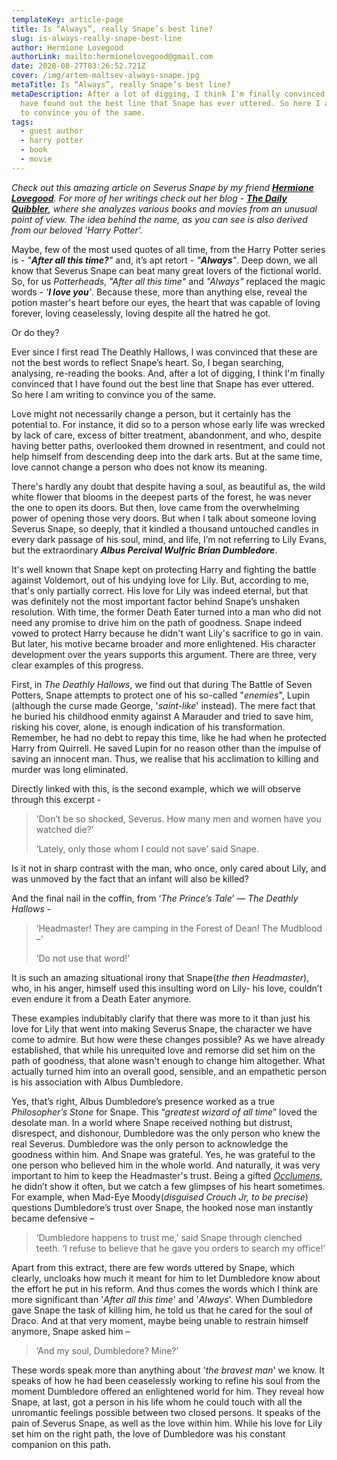 ```yaml
---
templateKey: article-page
title: Is “Always”, really Snape’s best line?
slug: is-always-really-snape-best-line
author: Hermione Lovegood
authorLink: mailto:hermionelovegood@gmail.com
date: 2020-08-27T03:26:52.721Z
cover: /img/artem-maltsev-always-snape.jpg
metaTitle: Is “Always”, really Snape’s best line?
metaDescription: After a lot of digging, I think I'm finally convinced that I
  have found out the best line that Snape has ever uttered. So here I am writing
  to convince you of the same.
tags:
  - guest author
  - harry potter
  - book
  - movie
---
```

_Check out this amazing article on Severus Snape by my friend **[Hermione Lovegood](mailto:hermionelovegood@gmail.com)**. For more of her writings check out her blog - **[The Daily Quibbler](https://dailyquibbler.com)**, where she analyzes various books and movies from an unusual point of view. The idea behind the name, as you can see is also derived from our beloved 'Harry Potter'._

Maybe, few of the most used quotes of all time, from the Harry Potter series is - *"**After all this time?**"* and, it’s apt retort - *"**Always**"*. Deep down, we all know that Severus Snape can beat many great lovers of the fictional world. So, for us *Potterheads*, *"After all this time"* and *"Always"* replaced the magic words - *'**I love you**'*. Because these, more than anything else, reveal the potion master's heart before our eyes, the heart that was capable of loving forever, loving ceaselessly, loving despite all the hatred he got.

Or do they?

Ever since I first read The Deathly Hallows, I was convinced that these are not the best words to reflect Snape’s heart. So, I began searching, analysing, re-reading the books. And, after a lot of digging, I think I'm finally convinced that I have found out the best line that Snape has ever uttered. So here I am writing to convince you of the same.

Love might not necessarily change a person, but it certainly has the potential to. For instance, it did so to a person whose early life was wrecked by lack of care, excess of bitter treatment, abandonment, and who, despite having better paths, overlooked them drowned in resentment, and could not help himself from descending deep into the dark arts. But at the same time, love cannot change a person who does not know its meaning.

There's hardly any doubt that despite having a soul, as beautiful as, the wild white flower that blooms in the deepest parts of the forest, he was never the one to open its doors. But then, love came from the overwhelming power of opening those very doors. But when I talk about someone loving Severus Snape, so deeply, that it kindled a thousand untouched candles in every dark passage of his soul, mind, and life, I’m not referring to Lily Evans, but the extraordinary ***Albus Percival Wulfric Brian Dumbledore***.

It's well known that Snape kept on protecting Harry and fighting the battle against Voldemort, out of his undying love for Lily. But, according to me, that's only partially correct. His love for Lily was indeed eternal, but that was definitely not the most important factor behind Snape’s unshaken resolution. With time, the former Death Eater turned into a man who did not need any promise to drive him on the path of goodness. Snape indeed vowed to protect Harry because he didn't want Lily's sacrifice to go in vain. But later, his motive became broader and more enlightened. His character development over the years supports this argument. There are three, very clear examples of this progress.

First, in *The Deathly Hallows*, we find out that during The Battle of Seven Potters, Snape attempts to protect one of his so-called "*enemies*", Lupin (although the curse made George, '*saint-like*' instead). The mere fact that he buried his childhood enmity against A Marauder and tried to save him, risking his cover, alone, is enough indication of his transformation. Remember, he had no debt to repay this time, like he had when he protected Harry from Quirrell. He saved Lupin for no reason other than the impulse of saving an innocent man. Thus, we realise that his acclimation to killing and murder was long eliminated.

Directly linked with this, is the second example, which we will observe through this excerpt -

> ’Don’t be so shocked, Severus. How many men and women have you watched die?’
>
> ‘Lately, only those whom I could not save’ said Snape.

Is it not in sharp contrast with the man, who once, only cared about Lily, and was unmoved by the fact that an infant will also be killed?

And the final nail in the coffin, from ‘*The Prince’s Tale*’ — *The Deathly Hallows* -

> ‘Headmaster! They are camping in the Forest of Dean! The Mudblood –‘
>
> ‘Do not use that word!’

It is such an amazing situational irony that Snape(*the then Headmaster*), who, in his anger, himself used this insulting word on Lily- his love, couldn’t even endure it from a Death Eater anymore.

These examples indubitably clarify that there was more to it than just his love for Lily that went into making Severus Snape, the character we have come to admire. But how were these changes possible? As we have already established, that while his unrequited love and remorse did set him on the path of goodness, that alone wasn't enough to change him altogether. What actually turned him into an overall good, sensible, and an empathetic person is his association with Albus Dumbledore.

Yes, that’s right, Albus Dumbledore’s presence worked as a true *Philosopher’s Stone* for Snape. This “*greatest wizard of all time*” loved the desolate man. In a world where Snape received nothing but distrust, disrespect, and dishonour, Dumbledore was the only person who knew the real Severus. Dumbledore was the only person to acknowledge the goodness within him. And Snape was grateful. Yes, he was grateful to the one person who believed him in the whole world. And naturally, it was very important to him to keep the Headmaster's trust. Being a gifted *[Occlumens](https://www.hp-lexicon.org/thing/occlumens/)*, he didn’t show it often, but we catch a few glimpses of his heart sometimes. For example, when Mad-Eye Moody(*disguised Crouch Jr, to be precise*) questions Dumbledore’s trust over Snape, the hooked nose man instantly became defensive –

> ‘Dumbledore happens to trust me,’ said Snape through clenched teeth. ‘I refuse to believe that he gave you orders to search my office!’

Apart from this extract, there are few words uttered by Snape, which clearly, uncloaks how much it meant for him to let Dumbledore know about the effort he put in his reform. And thus comes the words which I think are more significant than '*After all this time*' and '*Always*'. When Dumbledore gave Snape the task of killing him, he told us that he cared for the soul of Draco. And at that very moment, maybe being unable to restrain himself anymore, Snape asked him –

> ‘And my soul, Dumbledore? Mine?’

These words speak more than anything about '*the bravest man*' we know. It speaks of how he had been ceaselessly working to refine his soul from the moment Dumbledore offered an enlightened world for him. They reveal how Snape, at last, got a person in his life whom he could touch with all the unromantic feelings possible between two closed persons. It speaks of the pain of Severus Snape, as well as the love within him. While his love for Lily set him on the right path, the love of Dumbledore was his constant companion on this path.
